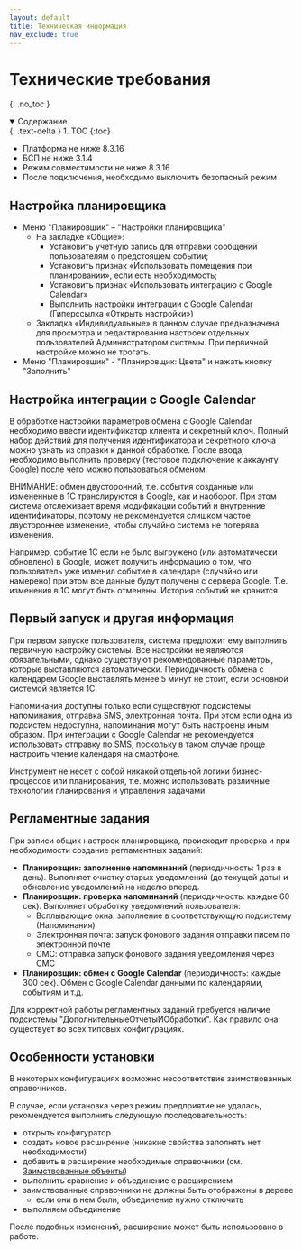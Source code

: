 ```yaml
---
layout: default
title: Техническая информация
nav_exclude: true
--- 
```


# Технические требования
{: .no_toc }

<details open markdown="block">
  <summary>
    Содержание
  </summary>
  {: .text-delta }
1. TOC
{:toc}
</details>

- Платформа не ниже 8.3.16
- БСП не ниже 3.1.4
- Режим совместимости не ниже 8.3.16
- После подключения, необходимо выключить безопасный режим

## Настройка планировщика

- Меню "Планировщик" – "Настройки планировщика"
  - На закладке «Общие»:
    - Установить учетную запись для отправки сообщений пользователям о предстоящем событии;
    - Установить признак «Использовать помещения при планировании», если есть необходимость;
    - Установить признак «Использовать интеграцию с Google Calendar»
    - Выполнить настройки интеграции с Google Calendar (Гиперссылка «Открыть настройки»)
  - Закладка «Индивидуальные» в данном случае предназначена для просмотра и редактирования настроек отдельных пользователей Администратором системы. При первичной настройке можно не трогать.
- Меню "Планировщик" - "Планировщик: Цвета" и нажать кнопку "Заполнить"

## Настройка интеграции с Google Calendar

В обработке настройки параметров обмена с Google Calendar необходимо ввести идентификатор клиента и секретный ключ. Полный набор действий для получения идентификатора и секретного ключа можно узнать из справки к данной обработке.
После ввода, необходимо выполнить проверку (тестовое подключение к аккаунту Google) после чего можно пользоваться обменом.

ВНИМАНИЕ: обмен двусторонний, т.е. события созданные или измененные в 1С транслируются в Google, как и наоборот. При этом система отслеживает время модификации событий и внутренние идентификаторы, поэтому не рекомендуется слишком частое двустороннее изменение, чтобы случайно система не потеряла изменения.

Например, событие 1С если не было выгружено (или автоматически обновлено) в Google, может получить информацию о том, что пользователь уже изменил событие в календаре (случайно или намерено) при этом все данные будут получены с сервера Google. Т.е. изменения в 1С могут быть отменены. История событий не хранится.

## Первый запуск и другая информация

При первом запуске пользователя, система предложит ему выполнить первичную настройку системы.
Все настройки не являются обязательными, однако существуют рекомендованные параметры, которые выставляются автоматически.
Периодичность обмена с календарем Google выставлять менее 5 минут не стоит, если основной системой является 1С.

Напоминания доступны только если существуют подсистемы напоминания, отправка SMS, электронная почта. При этом если одна из подсистем недоступна, напоминания могут быть настроены иным образом. При интеграции с Google Calendar не рекомендуется использовать отправку по SMS, поскольку в таком случае проще настроить чтение календаря на смартфоне.

Инструмент не несет с собой никакой отдельной логики бизнес-процессов или планирования, т.е. можно использовать различные технологии планирования и управления задачами.

## Регламентные задания

При записи общих настроек планировщика, происходит проверка и при необходимости создание регламентных заданий:

- **Планировщик: заполнение напоминаний** (периодичность: 1 раз в день). Выполняет очистку старых уведомлений (до текущей даты) и обновление уведомлений на неделю вперед.
- **Планировщик: проверка напоминаний** (периодичность: каждые 60 сек). Выполняет обработку уведомлений пользователя:
  - Всплывающие окна: заполнение в соответствующую подсистему (Напоминания)
  - Электронная почта: запуск фонового задания отправки писем по электронной почте
  - СМС: отправка запуск фонового задания уведомления через СМС
- **Планировщик: обмен с Google Calendar** (периодичность: каждые 300 сек). Обмен с Google Calendar данными по календарями, событиям и т.д.

Для корректной работы регламентных заданий требуется наличие подсистемы "ДополнительныеОтчетыИОбработки". Как правило она существует во всех типовых конфигурациях.

## Особенности установки

В некоторых конфигурациях возможно несоответствие заимствованных справочников. 

В случае, если установка через режим предприятие не удалась, рекомендуется выполнить следующую последовательность:
- открыть конфигуратор
- создать новое расширение (никакие свойства заполнять нет необходимости)
- добавить в расширение необходимые справочники (см. [Заимствованные объекты][1])
- выполнить сравнение и объединение с расширением
- заимствованные справочники не должны быть отображены в дереве
  - если они в нем были, объединение нужно отключить
- выполняем объединение

После подобных изменений, расширение может быть использовано в работе.

[1]: ./tech_info_objects.html